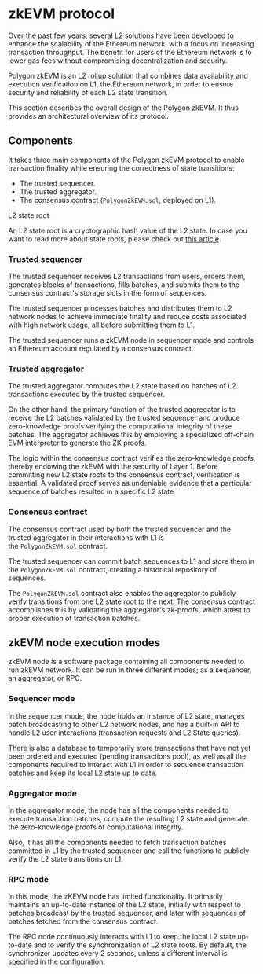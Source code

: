 zkEVM protocol
==============

Over the past few years, several L2 solutions have been developed to enhance the scalability of the Ethereum network, with a focus on increasing transaction throughput. The benefit for users of the Ethereum network is to lower gas fees without compromising decentralization and security.

Polygon zkEVM is an L2 rollup solution that combines data availability and execution verification on L1, the Ethereum network, in order to ensure security and reliability of each L2 state transition.

This section describes the overall design of the Polygon zkEVM. It thus provides an architectural overview of its protocol.

Components
-------------------------------------------------------------------------------------------------------------

It takes three main components of the Polygon zkEVM protocol to enable transaction finality while ensuring the correctness of state transitions:

-   The trusted sequencer.
-   The trusted aggregator.
-   The consensus contract (`PolygonZkEVM.sol`, deployed on L1).


L2 state root

An L2 state root is a cryptographic hash value of the L2 state. In case you want to read more about state roots, please check out [this article](https://ethereum.org/en/developers/docs/scaling/zk-rollups/#state-commitments).


### Trusted sequencer

The trusted sequencer receives L2 transactions from users, orders them, generates blocks of transactions, fills batches, and submits them to the consensus contract's storage slots in the form of sequences.

The trusted sequencer processes batches and distributes them to L2 network nodes to achieve immediate finality and reduce costs associated with high network usage, all before submitting them to L1.

The trusted sequencer runs a zkEVM node in sequencer mode and controls an Ethereum account regulated by a consensus contract.

### Trusted aggregator

The trusted aggregator computes the L2 state based on batches of L2 transactions executed by the trusted sequencer.

On the other hand, the primary function of the trusted aggregator is to receive the L2 batches validated by the trusted sequencer and produce zero-knowledge proofs verifying the computational integrity of these batches. The aggregator achieves this by employing a specialized off-chain EVM interpreter to generate the ZK proofs.

The logic within the consensus contract verifies the zero-knowledge proofs, thereby endowing the zkEVM with the security of Layer 1. Before committing new L2 state roots to the consensus contract, verification is essential. A validated proof serves as undeniable evidence that a particular sequence of batches resulted in a specific L2 state


### Consensus contract

The consensus contract used by both the trusted sequencer and the trusted aggregator in their interactions with L1 is the `PolygonZkEVM.sol` contract.

The trusted sequencer can commit batch sequences to L1 and store them in the `PolygonZkEVM.sol` contract, creating a historical repository of sequences.

The `PolygonZkEVM.sol` contract also enables the aggregator to publicly verify transitions from one L2 state root to the next. The consensus contract accomplishes this by validating the aggregator's zk-proofs, which attest to proper execution of transaction batches.


zkEVM node execution modes
---------------------------------------------------------------------------------------------------------------------------------------------

zkEVM node is a software package containing all components needed to run zkEVM network. It can be run in three different modes; as a sequencer, an aggregator, or RPC.

### Sequencer mode

In the sequencer mode, the node holds an instance of L2 state, manages batch broadcasting to other L2 network nodes, and has a built-in API to handle L2 user interactions (transaction requests and L2 State queries).

There is also a database to temporarily store transactions that have not yet been ordered and executed (pending transactions pool), as well as all the components required to interact with L1 in order to sequence transaction batches and keep its local L2 state up to date.

### Aggregator mode

In the aggregator mode, the node has all the components needed to execute transaction batches, compute the resulting L2 state and generate the zero-knowledge proofs of computational integrity.

Also, it has all the components needed to fetch transaction batches committed in L1 by the trusted sequencer and call the functions to publicly verify the L2 state transitions on L1.

### RPC mode

In this mode, the zKEVM node has limited functionality. It primarily maintains an up-to-date instance of the L2 state, initially with respect to batches broadcast by the trusted sequencer, and later with sequences of batches fetched from the consensus contract.

The RPC node continuously interacts with L1 to keep the local L2 state up-to-date and to verify the synchronization of L2 state roots. By default, the synchronizer updates every 2 seconds, unless a different interval is specified in the configuration.